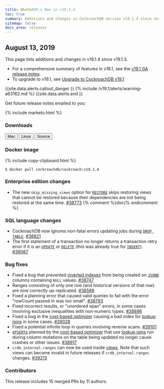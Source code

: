 ```yaml
---
title: What&#39;s New in v19.1.4
toc: true
summary: Additions and changes in CockroachDB version v19.1.4 since version v19.1.3
sitemap: false
docs_area: releases 
---
```


## August 13, 2019

This page lists additions and changes in v19.1.4 since v19.1.3.

- For a comprehensive summary of features in v19.1, see the [v19.1 GA release notes](v19.1.0.html).
- To upgrade to v19.1, see [Upgrade to CockroachDB v19.1](../v19.1/upgrade-cockroach-version.html)

{{site.data.alerts.callout_danger }}
{% include /v19.1/alerts/warning-a63162.md %}
{{site.data.alerts.end }}

Get future release notes emailed to you:

{% include marketo.html %}

### Downloads

<div id="os-tabs" class="clearfix os-tabs_button-outline-primary">
    <a href="https://binaries.cockroachdb.com/cockroach-v19.1.4.darwin-10.9-amd64.tgz"><button id="mac" data-eventcategory="mac-binary-release-notes">Mac</button></a>
    <a href="https://binaries.cockroachdb.com/cockroach-v19.1.4.linux-amd64.tgz"><button id="linux" data-eventcategory="linux-binary-release-notes">Linux</button></a>
    <a href="https://binaries.cockroachdb.com/cockroach-v19.1.4.src.tgz"><button id="source" data-eventcategory="source-release-notes">Source</button></a>
</div>

### Docker image

{% include copy-clipboard.html %}
~~~shell
$ docker pull cockroachdb/cockroach:v19.1.4
~~~

### Enterprise edition changes

- The new `skip_missing_views` option for [`RESTORE`](../v19.1/restore.html) skips restoring views that cannot be restored because their dependencies are not being restored at the same time. [#38773][#38773] {% comment %}doc{% endcomment %}

### SQL language changes

- CockroachDB now ignores non-fatal errors updating jobs during [`DROP TABLE`](../v19.1/drop-table.html). [#38821][#38821]
- The first statement of a transaction no longer returns a transaction retry error if it is an [`UPDATE`](../v19.1/update.html) or [`DELETE`](../v19.1/delete.html) (this was already true for [`INSERT`](../v19.1/insert.html)). [#39087][#39087]

### Bug fixes

- Fixed a bug that prevented [inverted indexes](../v19.1/inverted-indexes.html) from being created on [`JSONB`](../v19.1/jsonb.html) columns containing `NULL` values. [#38747][#38747]
- Ranges consisting of only one row (and historical versions of that row) are now correctly up-replicated. [#38588][#38588]
- Fixed a planning error that caused valid queries to fail with the error "rowCount passed in was too small". [#38793][#38793]
- Fixed incorrect results, or "unordered span" errors, in some cases involving exclusive inequalities with non-numeric types. [#38896][#38896]
- Fixed a bug in the [cost-based optimizer](../v19.1/cost-based-optimizer.html) causing a bad index for [lookup joins](../v19.1/joins.html#lookup-joins) in some cases. [#39028][#39028]
- Fixed a potential infinite loop in queries involving reverse scans. [#39101][#39101]
- [`UPSERT`s](../v19.1/upsert.html) planned by the [cost-based optimizer](../v19.1/cost-based-optimizer.html) that use [lookup joins](../v19.1/joins.html#lookup-joins) run during column mutations on the table being updated no longer cause crashes or other issues. [#38917][#38917]
- `crdb_internal.ranges` can now be used inside [views](../v19.1/views.html). Note that such views can become invalid in future releases if `crdb_internal.ranges` changes. [#39213][#39213]

### Contributors

This release includes 15 merged PRs by 11 authors.

[#38588]: https://github.com/cockroachdb/cockroach/pull/38588
[#38747]: https://github.com/cockroachdb/cockroach/pull/38747
[#38773]: https://github.com/cockroachdb/cockroach/pull/38773
[#38793]: https://github.com/cockroachdb/cockroach/pull/38793
[#38821]: https://github.com/cockroachdb/cockroach/pull/38821
[#38896]: https://github.com/cockroachdb/cockroach/pull/38896
[#38917]: https://github.com/cockroachdb/cockroach/pull/38917
[#39028]: https://github.com/cockroachdb/cockroach/pull/39028
[#39087]: https://github.com/cockroachdb/cockroach/pull/39087
[#39101]: https://github.com/cockroachdb/cockroach/pull/39101
[#39213]: https://github.com/cockroachdb/cockroach/pull/39213
